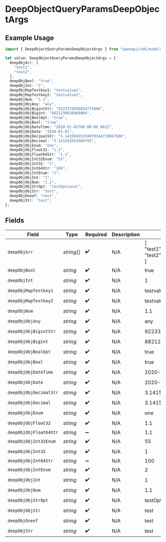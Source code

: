 # DeepObjectQueryParamsDeepObjectArgs

## Example Usage

```typescript
import { DeepObjectQueryParamsDeepObjectArgs } from "openapi/sdk/models/operations";

let value: DeepObjectQueryParamsDeepObjectArgs = {
  deepObjArr: [
    "test1",
    "test2",
  ],
  deepObjBool: "true",
  deepObjInt: "1",
  deepObjMapTestkey1: "testvalue1",
  deepObjMapTestkey2: "testvalue2",
  deepObjNum: "1.1",
  deepObjObjAny: "any",
  deepObjObjBigintStr: "9223372036854775808",
  deepObjObjBigint: "8821239038968084",
  deepObjObjBoolOpt: "true",
  deepObjObjBool: "true",
  deepObjObjDateTime: "2020-01-01T00:00:00.001Z",
  deepObjObjDate: "2020-01-01",
  deepObjObjDecimalStr: "3.14159265358979344719667586",
  deepObjObjDecimal: "3.141592653589793",
  deepObjObjEnum: "one",
  deepObjObjFloat32: "1.1",
  deepObjObjFloat64Str: "1.1",
  deepObjObjInt32Enum: "55",
  deepObjObjInt32: "1",
  deepObjObjInt64Str: "100",
  deepObjObjIntEnum: "2",
  deepObjObjInt: "1",
  deepObjObjNum: "1.1",
  deepObjObjStrOpt: "testOptional",
  deepObjObjStr: "test",
  deepObjOneof: "test",
  deepObjStr: "test",
};
```

## Fields

| Field                        | Type                         | Required                     | Description                  | Example                      |
| ---------------------------- | ---------------------------- | ---------------------------- | ---------------------------- | ---------------------------- |
| `deepObjArr`                 | *string*[]                   | :heavy_check_mark:           | N/A                          | [<br/>"test1",<br/>"test2"<br/>] |
| `deepObjBool`                | *string*                     | :heavy_check_mark:           | N/A                          | true                         |
| `deepObjInt`                 | *string*                     | :heavy_check_mark:           | N/A                          | 1                            |
| `deepObjMapTestkey1`         | *string*                     | :heavy_check_mark:           | N/A                          | testvalue1                   |
| `deepObjMapTestkey2`         | *string*                     | :heavy_check_mark:           | N/A                          | testvalue2                   |
| `deepObjNum`                 | *string*                     | :heavy_check_mark:           | N/A                          | 1.1                          |
| `deepObjObjAny`              | *string*                     | :heavy_check_mark:           | N/A                          | any                          |
| `deepObjObjBigintStr`        | *string*                     | :heavy_check_mark:           | N/A                          | 9223372036854775808          |
| `deepObjObjBigint`           | *string*                     | :heavy_check_mark:           | N/A                          | 8821239038968084             |
| `deepObjObjBoolOpt`          | *string*                     | :heavy_check_mark:           | N/A                          | true                         |
| `deepObjObjBool`             | *string*                     | :heavy_check_mark:           | N/A                          | true                         |
| `deepObjObjDateTime`         | *string*                     | :heavy_check_mark:           | N/A                          | 2020-01-01T00:00:00.001Z     |
| `deepObjObjDate`             | *string*                     | :heavy_check_mark:           | N/A                          | 2020-01-01                   |
| `deepObjObjDecimalStr`       | *string*                     | :heavy_check_mark:           | N/A                          | 3.14159265358979344719667586 |
| `deepObjObjDecimal`          | *string*                     | :heavy_check_mark:           | N/A                          | 3.141592653589793            |
| `deepObjObjEnum`             | *string*                     | :heavy_check_mark:           | N/A                          | one                          |
| `deepObjObjFloat32`          | *string*                     | :heavy_check_mark:           | N/A                          | 1.1                          |
| `deepObjObjFloat64Str`       | *string*                     | :heavy_minus_sign:           | N/A                          | 1.1                          |
| `deepObjObjInt32Enum`        | *string*                     | :heavy_check_mark:           | N/A                          | 55                           |
| `deepObjObjInt32`            | *string*                     | :heavy_check_mark:           | N/A                          | 1                            |
| `deepObjObjInt64Str`         | *string*                     | :heavy_minus_sign:           | N/A                          | 100                          |
| `deepObjObjIntEnum`          | *string*                     | :heavy_check_mark:           | N/A                          | 2                            |
| `deepObjObjInt`              | *string*                     | :heavy_check_mark:           | N/A                          | 1                            |
| `deepObjObjNum`              | *string*                     | :heavy_check_mark:           | N/A                          | 1.1                          |
| `deepObjObjStrOpt`           | *string*                     | :heavy_check_mark:           | N/A                          | testOptional                 |
| `deepObjObjStr`              | *string*                     | :heavy_check_mark:           | N/A                          | test                         |
| `deepObjOneof`               | *string*                     | :heavy_check_mark:           | N/A                          | test                         |
| `deepObjStr`                 | *string*                     | :heavy_check_mark:           | N/A                          | test                         |